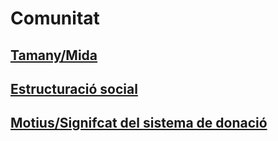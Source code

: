 <!-- TITLE: Comunitat -->
<!-- SUBTITLE: Comunitat -->

# Comunitat

<a href="https://wiki-js-epl.herokuapp.com/visual-studio-code/comunitat/tamany">
	<h2 style="pointer-events: auto;
		 cursor: pointer; text-decoration:none;"> Tamany/Mida</h2>
	</div>
</a>
<a href="https://wiki-js-epl.herokuapp.com/visual-studio-code/comunitat/sys-donacio">
	<h2 style="pointer-events: auto;
		 cursor: pointer; text-decoration:none;">Estructuració social</h2>
	</div>
</a>
<a href="https://wiki-js-epl.herokuapp.com/visual-studio-code/infraestruc-dev/eines-comunicacio">
	<h2 style="pointer-events: auto;
		 cursor: pointer; text-decoration:none;">Motius/Signifcat del sistema de donació</h2>
	</div>
</a>